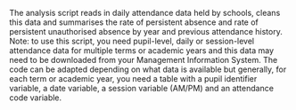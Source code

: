 The analysis script reads in daily attendance data held by schools, cleans this data and summarises the rate of persistent absence and rate of persistent unauthorised absence by year and previous attendance history.
Note: to use this script, you need pupil-level, daily or session-level attendance data for multiple terms or academic years and this data may need to be downloaded from your Management Information System. The code can be adapted depending on what data is available but generally, for each term or academic year, you need a table with a pupil identifier variable, a date variable, a session variable (AM/PM) and an attendance code variable.

